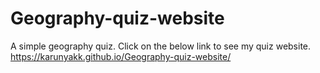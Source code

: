 # Geography-quiz-website
A simple geography quiz. Click on the below link to see my quiz website. 
https://karunyakk.github.io/Geography-quiz-website/
